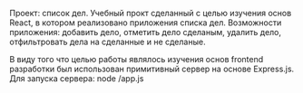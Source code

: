 Проект: список дел.
Учебный прокт сделанный с целью изучения основ React, в котором реализовано приложения списка дел.
Возможности приложения: добавить дело, отметить дело сделаным, удалить дело, отфильтровать дела на сделанные и не сделаные. 

В виду того что целью работы являлось изучения основ frontend разработки был использован примитивный сервер на основе Express.js. 
Для запуска сервера: node /app.js 
